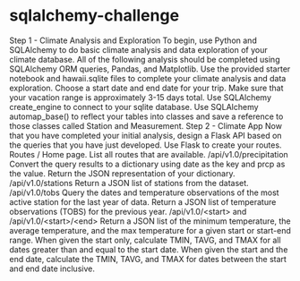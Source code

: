 # sqlalchemy-challenge
Step 1 - Climate Analysis and Exploration To begin, use Python and SQLAlchemy to do basic climate analysis and data exploration of your climate database. All of the following analysis should be completed using SQLAlchemy ORM queries, Pandas, and Matplotlib.   Use the provided starter notebook and hawaii.sqlite files to complete your climate analysis and data exploration.   Choose a start date and end date for your trip. Make sure that your vacation range is approximately 3-15 days total.   Use SQLAlchemy create_engine to connect to your sqlite database.   Use SQLAlchemy automap_base() to reflect your tables into classes and save a reference to those classes called Station and Measurement. Step 2 - Climate App Now that you have completed your initial analysis, design a Flask API based on the queries that you have just developed.  Use Flask to create your routes.   Routes   /   Home page.   List all routes that are available.     /api/v1.0/precipitation   Convert the query results to a dictionary using date as the key and prcp as the value.   Return the JSON representation of your dictionary.     /api/v1.0/stations  Return a JSON list of stations from the dataset.    /api/v1.0/tobs   Query the dates and temperature observations of the most active station for the last year of data.   Return a JSON list of temperature observations (TOBS) for the previous year.     /api/v1.0/&lt;start> and /api/v1.0/&lt;start>/&lt;end>   Return a JSON list of the minimum temperature, the average temperature, and the max temperature for a given start or start-end range.   When given the start only, calculate TMIN, TAVG, and TMAX for all dates greater than and equal to the start date.   When given the start and the end date, calculate the TMIN, TAVG, and TMAX for dates between the start and end date inclusive.
